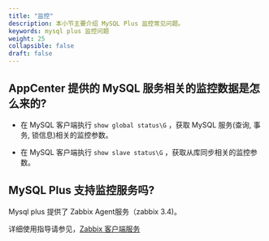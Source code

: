 ```yaml
---
title: "监控"
description: 本小节主要介绍 MySQL Plus 监控常见问题。 
keywords: mysql plus 监控问题
weight: 25
collapsible: false
draft: false
---
```


## AppCenter 提供的 MySQL 服务相关的监控数据是怎么来的?

- 在 MySQL 客户端执行 `show global status\G` ，获取 MySQL 服务(查询, 事务, 锁信息)相关的监控参数。

- 在 MySQL 客户端执行 `show slave status\G` ，获取从库同步相关的监控参数。

## MySQL Plus 支持监控服务吗?

Mysql plus 提供了 Zabbix Agent服务（zabbix 3.4)。

详细使用指导请参见，[Zabbix 客户端服务](../../manual/metrics_alarm/zabbix_client_service)
